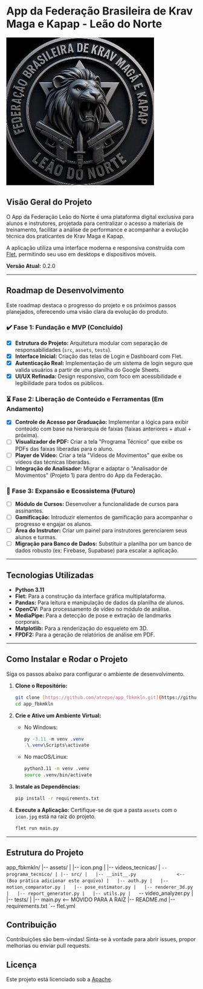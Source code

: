 # App da Federação Brasileira de Krav Maga e Kapap - Leão do Norte

![Logo da Federação](assets/icon.jpg)

## Visão Geral do Projeto

O App da Federação Leão do Norte é uma plataforma digital exclusiva para alunos e instrutores, projetada para centralizar o acesso a materiais de treinamento, facilitar a análise de performance e acompanhar a evolução técnica dos praticantes de Krav Maga e Kapap.

A aplicação utiliza uma interface moderna e responsiva construída com [Flet](https://flet.dev/), permitindo seu uso em desktops e dispositivos móveis.

**Versão Atual:** 0.2.0

---

## Roadmap de Desenvolvimento

Este roadmap destaca o progresso do projeto e os próximos passos planejados, oferecendo uma visão clara da evolução do produto.

### ✔️ **Fase 1: Fundação e MVP (Concluído)**
-   [x] **Estrutura do Projeto:** Arquitetura modular com separação de responsabilidades (`src`, `assets`, `tests`).
-   [x] **Interface Inicial:** Criação das telas de Login e Dashboard com Flet.
-   [x] **Autenticação Real:** Implementação de um sistema de login seguro que valida usuários a partir de uma planilha do Google Sheets.
-   [x] **UI/UX Refinada:** Design responsivo, com foco em acessibilidade e legibilidade para todos os públicos.

### ⏳ **Fase 2: Liberação de Conteúdo e Ferramentas (Em Andamento)**
-   [x] **Controle de Acesso por Graduação:** Implementar a lógica para exibir conteúdo com base na hierarquia de faixas (faixas anteriores + atual + próxima).
-   [ ] **Visualizador de PDF:** Criar a tela "Programa Técnico" que exibe os PDFs das faixas liberadas para o aluno.
-   [ ] **Player de Vídeo:** Criar a tela "Vídeos de Movimentos" que exibe os vídeos das técnicas liberadas.
-   [ ] **Integração do Analisador:** Migrar e adaptar o "Analisador de Movimentos" (Projeto 1) para dentro do App da Federação.

### 🚀 **Fase 3: Expansão e Ecossistema (Futuro)**
-   [ ] **Módulo de Cursos:** Desenvolver a funcionalidade de cursos para assinantes.
-   [ ] **Gamificação:** Introduzir elementos de gamificação para acompanhar o progresso e engajar os alunos.
-   [ ] **Área do Instrutor:** Criar um painel para instrutores gerenciarem seus alunos e turmas.
-   [ ] **Migração para Banco de Dados:** Substituir a planilha por um banco de dados robusto (ex: Firebase, Supabase) para escalar a aplicação.

---

## Tecnologias Utilizadas

-   **Python 3.11**
-   **Flet:** Para a construção da interface gráfica multiplataforma.
-   **Pandas:** Para leitura e manipulação de dados da planilha de alunos.
-   **OpenCV:** Para processamento de vídeo no módulo de análise.
-   **MediaPipe:** Para a detecção de pose e extração de landmarks corporais.
-   **Matplotlib:** Para a renderização do esqueleto em 3D.
-   **FPDF2:** Para a geração de relatórios de análise em PDF.

---

## Como Instalar e Rodar o Projeto

Siga os passos abaixo para configurar o ambiente de desenvolvimento.

1.  **Clone o Repositório:**
    ```bash
    git clone [https://github.com/atnzpe/app_fbkmkln.git](https://github.com/atnzpe/app_fbkmkln.git)
    cd app_fbkmkln
    ```

2.  **Crie e Ative um Ambiente Virtual:**
    * No Windows:
        ```powershell
        py -3.11 -m venv .venv
        .\.venv\Scripts\activate
        ```
    * No macOS/Linux:
        ```bash
        python3.11 -m venv .venv
        source .venv/bin/activate
        ```

3.  **Instale as Dependências:**
    ```bash
    pip install -r requirements.txt
    ```

4.  **Execute a Aplicação:**
    Certifique-se de que a pasta `assets` com o `icon.jpg` está na raiz do projeto.
    ```bash
    flet run main.py
    ```
---
## Estrutura do Projeto


app_fbkmkln/
|-- assets/
|   |-- icon.png
|   |-- videos_tecnicas/
|   `-- programa_tecnico/
|
|-- src/
|   |-- __init__.py               <-- (Boa prática adicionar este arquivo)
|   |-- auth.py
|   |-- motion_comparator.py
|   |-- pose_estimator.py
|   |-- renderer_3d.py
|   |-- report_generator.py
|   |-- utils.py
|   `-- video_analyzer.py
|
|-- tests/
|
|-- main.py                       <-- MOVIDO PARA A RAIZ
|-- README.md
|-- requirements.txt
`-- flet.yml


## Contribuição

Contribuições são bem-vindas! Sinta-se à vontade para abrir issues, propor melhorias ou enviar pull requests.



## Licença

Este projeto está licenciado sob a [Apache](LICENSE.md).

